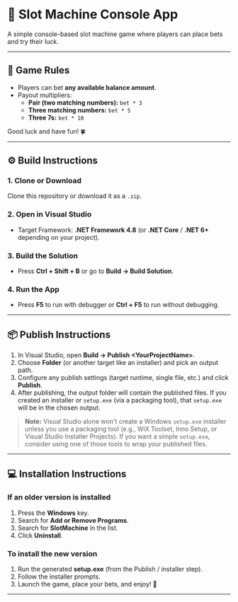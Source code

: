 # 🎰 Slot Machine Console App

A simple console-based slot machine game where players can place bets and try their luck.

---

## 📜 Game Rules

- Players can bet **any available balance amount**.  
- Payout multipliers:
  - **Pair (two matching numbers):** `bet * 3`
  - **Three matching numbers:** `bet * 5`
  - **Three 7s:** `bet * 10`

Good luck and have fun! 🍀

---

## ⚙️ Build Instructions

### 1. Clone or Download
Clone this repository or download it as a `.zip`.

### 2. Open in Visual Studio
- Target Framework: **.NET Framework 4.8** (or **.NET Core** / **.NET 6+** depending on your project).

### 3. Build the Solution
- Press **Ctrl + Shift + B** or go to **Build → Build Solution**.

### 4. Run the App
- Press **F5** to run with debugger or **Ctrl + F5** to run without debugging.

---

## 📦 Publish Instructions

1. In Visual Studio, open **Build → Publish \<YourProjectName\>**.  
2. Choose **Folder** (or another target like an installer) and pick an output path.  
3. Configure any publish settings (target runtime, single file, etc.) and click **Publish**.  
4. After publishing, the output folder will contain the published files. If you created an installer or `setup.exe` (via a packaging tool), that `setup.exe` will be in the chosen output.

> **Note:** Visual Studio alone won't create a Windows `setup.exe` installer unless you use a packaging tool (e.g., WiX Toolset, Inno Setup, or Visual Studio Installer Projects). If you want a simple `setup.exe`, consider using one of those tools to wrap your published files.

---

## 💻 Installation Instructions

### If an older version is installed
1. Press the **Windows** key.  
2. Search for **Add or Remove Programs**.  
3. Search for **SlotMachine** in the list.  
4. Click **Uninstall**.

### To install the new version
1. Run the generated **setup.exe** (from the Publish / installer step).  
2. Follow the installer prompts.  
3. Launch the game, place your bets, and enjoy! 🎉

---
